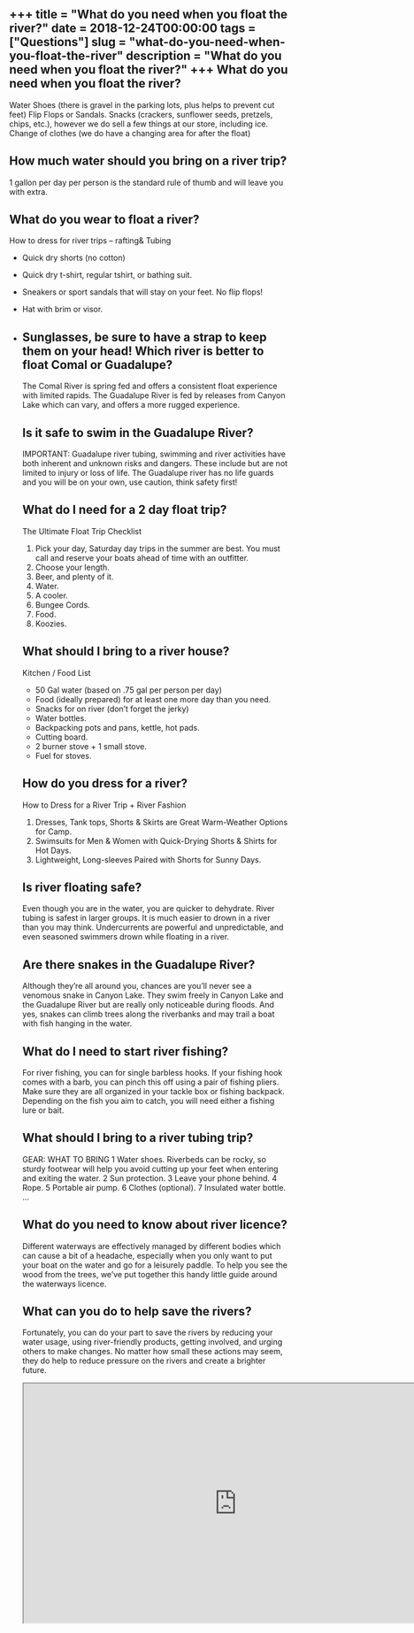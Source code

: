 +++
title = "What do you need when you float the river?"
date = 2018-12-24T00:00:00
tags = ["Questions"]
slug = "what-do-you-need-when-you-float-the-river"
description = "What do you need when you float the river?"
+++
What do you need when you float the river?
------------------------------------------

Water Shoes (there is gravel in the parking lots, plus helps to prevent cut feet) Flip Flops or Sandals. Snacks (crackers, sunflower seeds, pretzels, chips, etc.), however we do sell a few things at our store, including ice. Change of clothes (we do have a changing area for after the float)

How much water should you bring on a river trip?
------------------------------------------------

1 gallon per day per person is the standard rule of thumb and will leave you with extra.

What do you wear to float a river?
----------------------------------

How to dress for river trips – rafting&amp; Tubing

- Quick dry shorts (no cotton)
- Quick dry t-shirt, regular tshirt, or bathing suit.
- Sneakers or sport sandals that will stay on your feet. No flip flops!
- Hat with brim or visor.
- Sunglasses, be sure to have a strap to keep them on your head! Which river is better to float Comal or Guadalupe?
    --------------------------------------------------
    
    The Comal River is spring fed and offers a consistent float experience with limited rapids. The Guadalupe River is fed by releases from Canyon Lake which can vary, and offers a more rugged experience.
    
    Is it safe to swim in the Guadalupe River?
    ------------------------------------------
    
    IMPORTANT: Guadalupe river tubing, swimming and river activities have both inherent and unknown risks and dangers. These include but are not limited to injury or loss of life. The Guadalupe river has no life guards and you will be on your own, use caution, think safety first!
    
    What do I need for a 2 day float trip?
    --------------------------------------
    
    The Ultimate Float Trip Checklist
    
    
    1. Pick your day, Saturday day trips in the summer are best. You must call and reserve your boats ahead of time with an outfitter.
    2. Choose your length.
    3. Beer, and plenty of it.
    4. Water.
    5. A cooler.
    6. Bungee Cords.
    7. Food.
    8. Koozies.
    
    What should I bring to a river house?
    -------------------------------------
    
    Kitchen / Food List
    
    
    - 50 Gal water (based on .75 gal per person per day)
    - Food (ideally prepared) for at least one more day than you need.
    - Snacks for on river (don’t forget the jerky)
    - Water bottles.
    - Backpacking pots and pans, kettle, hot pads.
    - Cutting board.
    - 2 burner stove + 1 small stove.
    - Fuel for stoves.
    
    How do you dress for a river?
    -----------------------------
    
    How to Dress for a River Trip + River Fashion
    
    
    1. Dresses, Tank tops, Shorts &amp; Skirts are Great Warm-Weather Options for Camp.
    2. Swimsuits for Men &amp; Women with Quick-Drying Shorts &amp; Shirts for Hot Days.
    3. Lightweight, Long-sleeves Paired with Shorts for Sunny Days.
    
    Is river floating safe?
    -----------------------
    
    Even though you are in the water, you are quicker to dehydrate. River tubing is safest in larger groups. It is much easier to drown in a river than you may think. Undercurrents are powerful and unpredictable, and even seasoned swimmers drown while floating in a river.
    
    Are there snakes in the Guadalupe River?
    ----------------------------------------
    
    Although they’re all around you, chances are you’ll never see a venomous snake in Canyon Lake. They swim freely in Canyon Lake and the Guadalupe River but are really only noticeable during floods. And yes, snakes can climb trees along the riverbanks and may trail a boat with fish hanging in the water.
    
    What do I need to start river fishing?
    --------------------------------------
    
    For river fishing, you can for single barbless hooks. If your fishing hook comes with a barb, you can pinch this off using a pair of fishing pliers. Make sure they are all organized in your tackle box or fishing backpack. Depending on the fish you aim to catch, you will need either a fishing lure or bait.
    
    What should I bring to a river tubing trip?
    -------------------------------------------
    
    GEAR: WHAT TO BRING 1 Water shoes. Riverbeds can be rocky, so sturdy footwear will help you avoid cutting up your feet when entering and exiting the water. 2 Sun protection. 3 Leave your phone behind. 4 Rope. 5 Portable air pump. 6 Clothes (optional). 7 Insulated water bottle. …
    
    What do you need to know about river licence?
    ---------------------------------------------
    
    Different waterways are effectively managed by different bodies which can cause a bit of a headache, especially when you only want to put your boat on the water and go for a leisurely paddle. To help you see the wood from the trees, we’ve put together this handy little guide around the waterways licence.
    
    What can you do to help save the rivers?
    ----------------------------------------
    
    Fortunately, you can do your part to save the rivers by reducing your water usage, using river-friendly products, getting involved, and urging others to make changes. No matter how small these actions may seem, they do help to reduce pressure on the rivers and create a brighter future.
    
    <iframe allow="accelerometer; autoplay; clipboard-write; encrypted-media; gyroscope; picture-in-picture" allowfullscreen="" class="__youtube_prefs__  epyt-is-override  no-lazyload" data-no-lazy="1" data-origheight="433" data-origwidth="770" data-skipgform_ajax_framebjll="" height="433" id="_ytid_96126" loading="lazy" src="https://www.youtube.com/embed/h5jz8xdpR0M?enablejsapi=1&autoplay=0&cc_load_policy=0&cc_lang_pref=&iv_load_policy=1&loop=0&modestbranding=0&rel=1&fs=1&playsinline=0&autohide=2&theme=dark&color=red&controls=1&" title="YouTube player" width="770"></iframe>